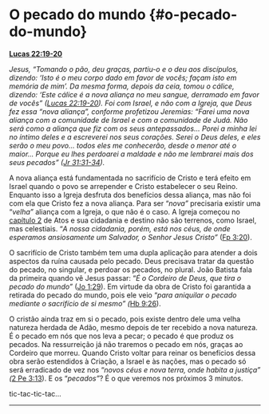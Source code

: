 # O pecado do mundo {#o-pecado-do-mundo}

[**Lucas 22:19-20**](http://bibliaonline.com.br/acf/lc/22/19-20)

_Jesus, “Tomando o pão, deu graças, partiu-o e o deu aos discípulos, dizendo: ‘Isto é o meu corpo dado em favor de vocês; façam isto em memória de mim’. Da mesma forma, depois da ceia, tomou o cálice, dizendo: ‘Este cálice é a nova aliança no meu sangue, derramado em favor de vocês” (_[_Lucas 22:19-20_](http://bibliaonline.com.br/acf/lc/22/19-20)_). Foi com Israel, e não com a Igreja, que Deus fez essa “nova aliança”, conforme profetizou Jeremias: “Farei uma nova aliança com a comunidade de Israel e com a comunidade de Judá. Não será como a aliança que fiz com os seus antepassados... Porei a minha lei no íntimo deles e a escreverei nos seus corações. Serei o Deus deles, e eles serão o meu povo... todos eles me conhecerão, desde o menor até o maior... Porque eu lhes perdoarei a maldade e não me lembrarei mais dos seus pecados” (_[_Jr 31:31-34_](http://bibliaonline.com.br/acf/jr/31/31-34)_)._

A nova aliança está fundamentada no sacrifício de Cristo e terá efeito em Israel quando o povo se arrepender e Cristo estabelecer o seu Reino. Enquanto isso a Igreja desfruta dos benefícios dessa aliança, mas não foi com ela que Cristo fez a nova aliança. Para ser “_nova”_ precisaria existir uma “_velha”_ aliança com a Igreja, o que não é o caso. A Igreja começou no [capítulo 2](http://bibliaonline.com.br/acf/atos/2) de Atos e sua cidadania e destino não são terrenos, como Israel, mas celestiais. “_A nossa cidadania, porém, está nos céus, de onde esperamos ansiosamente um Salvador, o Senhor Jesus Cristo”_ ([Fp 3:20](http://bibliaonline.com.br/acf/fp/3/20)).

O sacrifício de Cristo também tem uma dupla aplicação para atender a dois aspectos da ruína causada pelo pecado. Deus precisava tratar da questão do pecado, no singular, e perdoar os pecados, no plural. João Batista fala da primeira quando vê Jesus passar: “_É o Cordeiro de Deus, que tira o pecado do mundo”_ ([Jo 1:29](http://bibliaonline.com.br/acf/jo/1/29)). Em virtude da obra de Cristo foi garantida a retirada do pecado do mundo, pois ele veio “_para aniquilar o pecado mediante o sacrifício de si mesmo” (_[Hb 9:26](http://bibliaonline.com.br/acf/hb/9/26)).

O cristão ainda traz em si o pecado, pois existe dentro dele uma velha natureza herdada de Adão, mesmo depois de ter recebido a nova natureza. É o pecado em nós que nos leva a pecar; o pecado é que produz os pecados. Na ressurreição já não traremos o pecado em nós, graças ao Cordeiro que morreu. Quando Cristo voltar para reinar os benefícios dessa obra serão estendidos à Criação, a Israel e às nações, mas o pecado só será erradicado de vez nos “_novos céus e nova terra, onde habita a justiça” (_[2 Pe 3:13](http://bibliaonline.com.br/acf/2pe/3/13)). E os “_pecados”_? É o que veremos nos próximos 3 minutos.

tic-tac-tic-tac...

*****